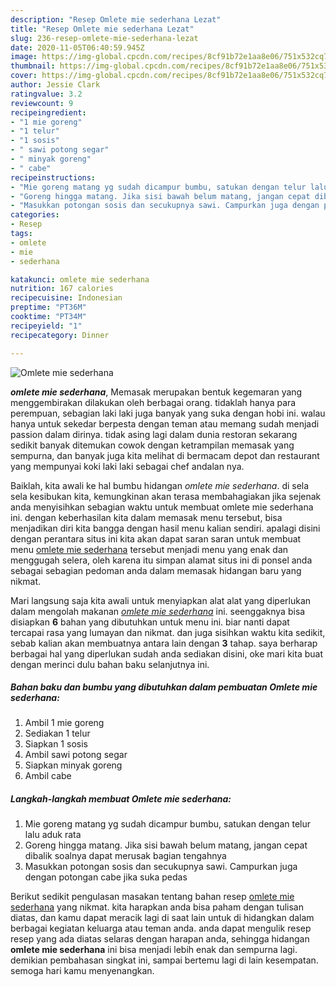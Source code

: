 ```yaml
---
description: "Resep Omlete mie sederhana Lezat"
title: "Resep Omlete mie sederhana Lezat"
slug: 236-resep-omlete-mie-sederhana-lezat
date: 2020-11-05T06:40:59.945Z
image: https://img-global.cpcdn.com/recipes/8cf91b72e1aa8e06/751x532cq70/omlete-mie-sederhana-foto-resep-utama.jpg
thumbnail: https://img-global.cpcdn.com/recipes/8cf91b72e1aa8e06/751x532cq70/omlete-mie-sederhana-foto-resep-utama.jpg
cover: https://img-global.cpcdn.com/recipes/8cf91b72e1aa8e06/751x532cq70/omlete-mie-sederhana-foto-resep-utama.jpg
author: Jessie Clark
ratingvalue: 3.2
reviewcount: 9
recipeingredient:
- "1 mie goreng"
- "1 telur"
- "1 sosis"
- " sawi potong segar"
- " minyak goreng"
- " cabe"
recipeinstructions:
- "Mie goreng matang yg sudah dicampur bumbu, satukan dengan telur lalu aduk rata"
- "Goreng hingga matang. Jika sisi bawah belum matang, jangan cepat dibalik soalnya dapat merusak bagian tengahnya"
- "Masukkan potongan sosis dan secukupnya sawi. Campurkan juga dengan potongan cabe jika suka pedas"
categories:
- Resep
tags:
- omlete
- mie
- sederhana

katakunci: omlete mie sederhana 
nutrition: 167 calories
recipecuisine: Indonesian
preptime: "PT36M"
cooktime: "PT34M"
recipeyield: "1"
recipecategory: Dinner

---
```



![Omlete mie sederhana](https://img-global.cpcdn.com/recipes/8cf91b72e1aa8e06/751x532cq70/omlete-mie-sederhana-foto-resep-utama.jpg)

<b><i>omlete mie sederhana</i></b>, Memasak merupakan bentuk kegemaran yang menggembirakan dilakukan oleh berbagai orang. tidaklah hanya para perempuan, sebagian laki laki juga banyak yang suka dengan hobi ini. walau hanya untuk sekedar berpesta dengan teman atau memang sudah menjadi passion dalam dirinya. tidak asing lagi dalam dunia restoran sekarang sedikit banyak ditemukan cowok dengan ketrampilan memasak yang sempurna, dan banyak juga kita melihat di bermacam depot dan restaurant yang mempunyai koki laki laki sebagai chef andalan nya.



Baiklah, kita awali ke hal bumbu hidangan <i>omlete mie sederhana</i>. di sela sela kesibukan kita, kemungkinan akan terasa membahagiakan jika sejenak anda menyisihkan sebagian waktu untuk membuat omlete mie sederhana ini. dengan keberhasilan kita dalam memasak menu tersebut, bisa menjadikan diri kita bangga dengan hasil menu kalian sendiri. apalagi disini dengan perantara situs ini kita akan dapat saran saran untuk membuat menu <u>omlete mie sederhana</u> tersebut menjadi menu yang enak dan menggugah selera, oleh karena itu simpan alamat situs ini di ponsel anda sebagai sebagian pedoman anda dalam memasak hidangan baru yang nikmat.


Mari langsung saja kita awali untuk menyiapkan alat alat yang diperlukan dalam mengolah makanan <u><i>omlete mie sederhana</i></u> ini. seenggaknya bisa disiapkan <b>6</b> bahan yang dibutuhkan untuk menu ini. biar nanti dapat tercapai rasa yang lumayan dan nikmat. dan juga sisihkan waktu kita sedikit, sebab kalian akan membuatnya antara lain dengan <b>3</b> tahap. saya berharap berbagai hal yang diperlukan sudah anda sediakan disini, oke mari kita buat dengan merinci dulu bahan baku selanjutnya ini.

<!--inarticleads1-->

##### Bahan baku dan bumbu yang dibutuhkan dalam pembuatan Omlete mie sederhana:

1. Ambil 1 mie goreng
1. Sediakan 1 telur
1. Siapkan 1 sosis
1. Ambil  sawi potong segar
1. Siapkan  minyak goreng
1. Ambil  cabe




<!--inarticleads2-->

##### Langkah-langkah membuat Omlete mie sederhana:

1. Mie goreng matang yg sudah dicampur bumbu, satukan dengan telur lalu aduk rata
1. Goreng hingga matang. Jika sisi bawah belum matang, jangan cepat dibalik soalnya dapat merusak bagian tengahnya
1. Masukkan potongan sosis dan secukupnya sawi. Campurkan juga dengan potongan cabe jika suka pedas




Berikut sedikit pengulasan masakan tentang bahan resep <u>omlete mie sederhana</u> yang nikmat. kita harapkan anda bisa paham dengan tulisan diatas, dan kamu dapat meracik lagi di saat lain untuk di hidangkan dalam berbagai kegiatan keluarga atau teman anda. anda dapat mengulik resep resep yang ada diatas selaras dengan harapan anda, sehingga hidangan <b>omlete mie sederhana</b> ini bisa menjadi lebih enak dan sempurna lagi. demikian pembahasan singkat ini, sampai bertemu lagi di lain kesempatan. semoga hari kamu menyenangkan.

